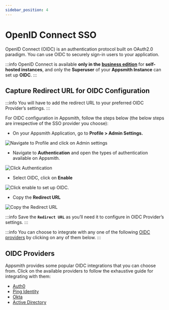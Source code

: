 ```yaml
---
sidebar_position: 4
---
```

# OpenID Connect SSO

OpenID Connect (OIDC) is an authentication protocol built on OAuth2.0 paradigm. You can use OIDC to securely sign-in users to your application.

:::info
OpenID Connect is available **only in the** [**business edition**](https://www.appsmith.com/pricing) for **self-hosted instances**, and only the **Superuser** of your **Appsmith Instance** can set up **OIDC**.
:::

## Capture Redirect URL for OIDC Configuration

:::info
You will have to add the redirect URL to your preferred OIDC Provider’s settings.
:::

For OIDC configuration in Appsmith, follow the steps below (the below steps are irrespective of the SSO provider you choose):

* On your Appsmith Application, go to **Profile > Admin Settings.**

![Navigate to Profile and click on Admin settings](/img/Appsmith-Admin-Settings.png)

* Navigate to **Authentication** and open the types of authentication available on Appsmith.

![Click Authentication](</img/Appsmith-Admin_Settings-Authentication_(1).png>)

* Select OIDC, click on **Enable**

![Click enable to set up OIDC.](/img/Appsmith-Admin-Settings-Authentication-OIDC.png)

* Copy the **Redirect URL**

![Copy the Redirect URL](/img/Appsmith-Admin-Settings-Authentication-OIDC-RedirectURL.png)

:::info
Save the **`Redirect URL`** as you’ll need it to configure in OIDC Provider’s settings.
:::

:::info
You can choose to integrate with any one of the following [OIDC providers](./#oidc-providers) by clicking on any of them below.
:::

## OIDC Providers

Appsmith provides some popular OIDC integrations that you can choose from. Click on the available providers to follow the exhaustive guide for integrating with them:


* [Auth0](auth0.md)
* [Ping Identity](ping-identity.md)
* [Okta](okta.md)
* [Active Directory](active-directory.md)

